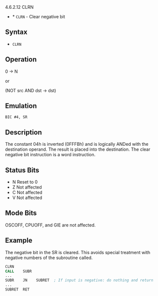 4.6.2.12 CLRN

- \* `CLRN` - Clear negative bit

## Syntax

- `CLRN`

## Operation

0 → N

or

(NOT src AND dst → dst)

## Emulation

`BIC #4, SR`

## Description

The constant 04h is inverted (0FFFBh) and is logically ANDed with the destination operand. The result is placed into the destination. The clear negative bit instruction is a word instruction.

## Status Bits

- N Reset to 0
- Z Not affected
- C Not affected
- V Not affected

## Mode Bits

OSCOFF, CPUOFF, and GIE are not affected.

## Example

The negative bit in the SR is cleared. This avoids special treatment with negative numbers of the subroutine called.

```asm
CLRN
CALL    SUBR
...
SUBR    JN    SUBRET  ; If input is negative: do nothing and return
...
SUBRET  RET
```
